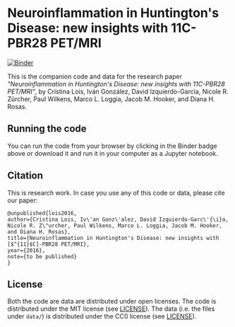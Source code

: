 # Neuroinflammation in Huntington's Disease: new insights with 11C-PBR28 PET/MRI

[![Binder](http://mybinder.org/badge.svg)](http://mybinder.org/repo/hookerlab/huntington-with-pbr28)

This is the companion code and data for the research paper *"Neuroinflammation in Huntington's Disease: new insights with 11C-PBR28 PET/MRI"*, by Cristina Lois, Iv&aacute;n Gonz&aacute;lez, David Izquierdo-Garc&iacute;a, Nicole R. Z&uuml;rcher, Paul Wilkens, Marco L. Loggia, Jacob M. Hooker, and Diana H. Rosas.

## Running the code

You can run the code from your browser by clicking in the Binder badge above or download it and run it in your computer as a Jupyter notebook.

## Citation

This is research work. In case you use any of this code or data, please cite our paper:

```
@unpublished{lois2016,
author={Cristina Lois, Iv\'an Gonz\'alez, David Izquierdo-Garc\'{\i}a, Nicole R. Z\"urcher, Paul Wilkens, Marco L. Loggia, Jacob M. Hooker, and Diana H. Rosas},
title={Neuroinflammation in Huntington's Disease: new insights with [$^{11}$C]-PBR28 PET/MRI},
year={2016},
note={to be published}
}
```

## License

Both the code are data are distributed under open licenses.  The code is distributed under the MIT license (see [LICENSE](LICENSE)). The data (i.e. the files under `data/`) is distributed under the CC0 license (see [LICENSE](./data/LICENSE)).
